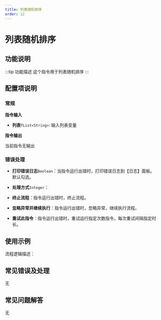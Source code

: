 ```yaml
---
title: 列表随机排序
order: 12
---
```


# 列表随机排序

## 功能说明

:::tip 功能描述
这个指令用于列表随机排序
:::

## 配置项说明

### 常规

**指令输入**

- **列表**`TList<String>`: 输入列表变量


**指令输出**

当前指令无输出

### 错误处理

- **打印错误日志**`Boolean`：当指令运行出错时，打印错误日志到【日志】面板。默认勾选。

- **处理方式**`Integer`：

 - **终止流程**：指令运行出错时，终止流程。

 - **忽略异常并继续执行**：指令运行出错时，忽略异常，继续执行流程。

 - **重试此指令**：指令运行出错时，重试运行指定次数指令，每次重试间隔指定时长。

## 使用示例

流程逻辑描述：

## 常见错误及处理

无

## 常见问题解答

无

